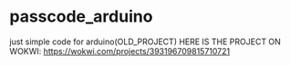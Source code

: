 # passcode_arduino
just simple code for arduino(OLD_PROJECT)
HERE IS THE PROJECT ON WOKWI:
https://wokwi.com/projects/393196709815710721
